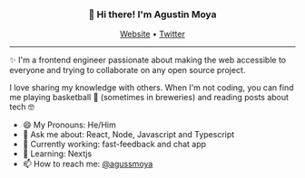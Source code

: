 <h3 align="center">👋 Hi there! I'm Agustin Moya</h3>
<p align="center">
  <a href="https://alagusamg.io">Website</a> •
  <a href="https://twitter.com/agussmoya">Twitter</a>
</p>

---
✨ I'm a frontend engineer passionate about making the web accessible to everyone and trying to collaborate on any open source project. 

I love sharing my knowledge with others. When I'm not coding, you can find me playing basketball 🏀 (sometimes in breweries) and reading posts about tech 🤓


- 😄 My Pronouns: He/Him
- 💬 Ask me about: React, Node, Javascript and Typescript
- 🔭 Currently working: fast-feedback and chat app
- 🌱 Learning: Nextjs
- 📫 How to reach me: [@agussmoya](https://twitter.com/agussmoya)

<!--
### GitHub Metrics from [Metrics.lecoq.io](https://metrics.lecoq.io)


![Metrics](https://metrics.lecoq.io/elagusAMG?template=classic&config.timezone=America%2FBuenos_Aires)

Here are some ideas to get you started:

- 🔭 I’m currently working on ...
- 🌱 I’m currently learning ...
- 👯 I’m looking to collaborate on ...
- 🤔 I’m looking for help with ...
- 💬 Ask me about ...
- 📫 How to reach me: ...
- 😄 Pronouns: ...
- ⚡ Fun fact: ...
--
<!--
